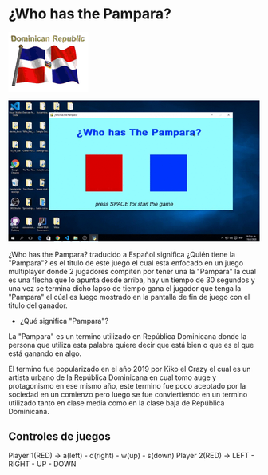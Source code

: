 # ¿Who has the Pampara?


![DO](DO.gif)

![whohasthepampara](whohasthepampara.gif)


¿Who has the Pampara? traducido a Español significa ¿Quién tiene la "Pampara"? es el titulo de este juego el cual esta enfocado en un juego multiplayer donde 2 jugadores compiten por tener una la "Pampara" la cual es una flecha que lo apunta desde arriba, hay un tiempo de 30 segundos y una vez se termina dicho lapso de tiempo gana el jugador que tenga la "Pampara" el cúal es luego mostrado en la pantalla de fin de juego con el titulo del ganador.

- ¿Qué significa "Pampara"?

La "Pampara" es un termino utilizado en República Dominicana donde la persona que utiliza esta palabra quiere decir que está bien o que es el que está ganando en algo.

El termino fue popularizado en el año 2019 por Kiko el Crazy el cual es un artista urbano de la República Dominicana en cual tomo auge y protagonismo en ese mismo año, este termino fue poco aceptado por la sociedad en un comienzo pero luego se fue conviertiendo en un termino utilizado tanto en clase media como en la clase baja de República Dominicana.


## Controles de juegos 

Player 1(RED) -> a(left) - d(right) - w(up) - s(down)
Player 2(RED) -> LEFT - RIGHT - UP - DOWN

